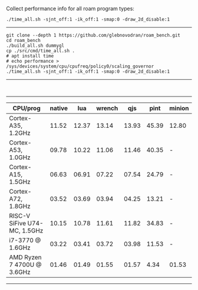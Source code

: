 Collect performance info for all roam program types:

`./time_all.sh -sjnt_off:1 -ik_off:1 -smap:0 -draw_2d_disable:1`

***
```
git clone --depth 1 https://github.com/glebnovodran/roam_bench.git
cd roam_bench
./build_all.sh dummygl
cp ./src/cmd/time_all.sh .
# apt install time
# echo performance > /sys/devices/system/cpu/cpufreq/policy0/scaling_governor
./time_all.sh -sjnt_off:1 -ik_off:1 -smap:0 -draw_2d_disable:1
```
***

<br>

***
|CPU/prog| native | lua | wrench | qjs | pint | minion |
|--------|--------|-----|--------|-----|------|--------|
| Cortex-A35, 1.2GHz | 11.52 | 12.37 | 13.14 | 13.93 | 45.39 | 12.80 |
| Cortex-A53, 1.0GHz | 09.78 | 10.22 | 11.06 | 11.46 | 40.35 | - |
| Cortex-A15, 1.5GHz | 06.63 | 06.91 | 07.22 | 07.54 | 24.79 | - |
| Cortex-A72, 1.8GHz | 03.52 | 03.69 | 03.94 | 04.25 | 13.21 | - |
| RISC-V SiFive U74-MC, 1.5GHz | 10.15 | 10.78 | 11.61 | 11.82 | 34.83 | - |
| i7-3770 @ 1.6GHz   | 03.22 | 03.41 | 03.72 | 03.98 | 11.53 | - |
| AMD Ryzen 7 4700U @ 3.6GHz | 01.46 | 01.49 | 01.55 | 01.57 | 4.34 | 01.53 |
***
